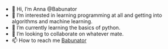 - 👋 Hi, I’m Anna @Babunator
- 👀 I’m interested in learning programming at all and getting into algorithms and machine learning.
- 🌱 I’m currently learning the basics of python.
- 💞️ I’m looking to collaborate on whatever mate.
- 📫 How to reach me [Babunator](https://www.reddit.com/user/Babunator)
